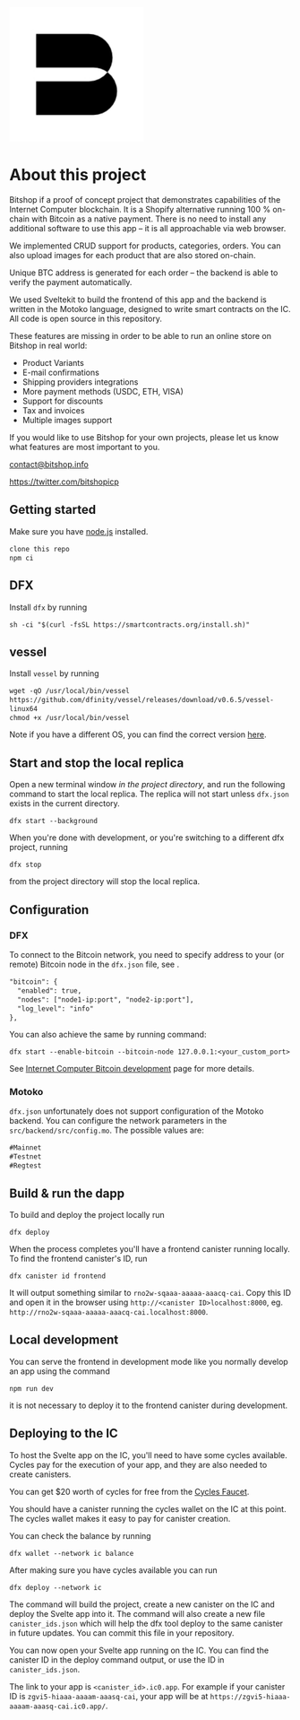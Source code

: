 <p align="left" >
  <img width="240"  src="./src/frontend/static/bitshop_logo_small.jpg">
</p>

# About this project

Bitshop if a proof of concept project that demonstrates capabilities of the Internet Computer blockchain. It is a Shopify alternative running 100 % on-chain with Bitcoin as a native payment. There is no need to install any additional software to use this app – it is all approachable via web browser.

We implemented CRUD support for products, categories, orders. You can also upload images for each product that are also stored on-chain.

Unique BTC address is generated for each order – the backend is able to verify the payment automatically.

We used Sveltekit to build the frontend of this app and the backend is written in the Motoko language, designed to write smart contracts on the IC. All code is open source in this repository.

These features are missing in order to be able to run an online store on Bitshop in real world:

<ul>
  <li>Product Variants</li>
  <li>E-mail confirmations</li>
  <li>Shipping providers integrations</li>
  <li>More payment methods (USDC, ETH, VISA)</li>
  <li>Support for discounts</li>
  <li>Tax and invoices</li>
  <li>Multiple images support</li>
</ul>

If you would like to use Bitshop for your own projects, please let us know what features are most important to you.

<contact@bitshop.info>

<https://twitter.com/bitshopicp>

## Getting started

Make sure you have [node.js](https://nodejs.org/) installed.

```
clone this repo
npm ci
```

## DFX

Install `dfx` by running

```
sh -ci "$(curl -fsSL https://smartcontracts.org/install.sh)"
```

## vessel

Install `vessel` by running

```
wget -qO /usr/local/bin/vessel https://github.com/dfinity/vessel/releases/download/v0.6.5/vessel-linux64
chmod +x /usr/local/bin/vessel
```

Note if you have a different OS, you can find the correct version [here](https://github.com/dfinity/vessel/releases/tag/v0.6.5).

## Start and stop the local replica

Open a new terminal window _in the project directory_, and run the following command to start the local replica. The replica will not start unless `dfx.json` exists in the current directory.

```
dfx start --background
```

When you're done with development, or you're switching to a different dfx project, running

```
dfx stop
```

from the project directory will stop the local replica.

## Configuration

### DFX

To connect to the Bitcoin network, you need to specify address to your (or remote) Bitcoin node in the `dfx.json` file, see .

```
"bitcoin": {
  "enabled": true,
  "nodes": ["node1-ip:port", "node2-ip:port"],
  "log_level": "info"
},
```

You can also achieve the same by running command:

```
dfx start --enable-bitcoin --bitcoin-node 127.0.0.1:<your_custom_port>
```

See [Internet Computer Bitcoin development](https://internetcomputer.org/docs/current/developer-docs/integrations/bitcoin/local-development) page for more details.

### Motoko
`dfx.json` unfortunately does not support configuration of the Motoko backend.
You can configure the network parameters in the `src/backend/src/config.mo`. The possible values are:
````
#Mainnet
#Testnet
#Regtest
````

## Build & run the dapp

To build and deploy the project locally run

```
dfx deploy
```

When the process completes you'll have a frontend canister running locally. To find the frontend canister's ID, run

```
dfx canister id frontend
```

It will output something similar to `rno2w-sqaaa-aaaaa-aaacq-cai`. Copy this ID and open it in the browser using `http://<canister ID>localhost:8000`, eg. `http://rno2w-sqaaa-aaaaa-aaacq-cai.localhost:8000`.

## Local development

You can serve the frontend in development mode like you normally develop an app using the command

```
npm run dev
```

it is not necessary to deploy it to the frontend canister during development.

## Deploying to the IC

To host the Svelte app on the IC, you'll need to have some cycles available. Cycles pay for the execution of your app, and they are also needed to create canisters.

You can get $20 worth of cycles for free from the [Cycles Faucet](faucet.dfinity.org).

You should have a canister running the cycles wallet on the IC at this point. The cycles wallet makes it easy to pay for canister creation.

You can check the balance by running

```
dfx wallet --network ic balance
```

After making sure you have cycles available you can run

```
dfx deploy --network ic
```

The command will build the project, create a new canister on the IC and deploy the Svelte app into it. The command will also create a new file `canister_ids.json` which will help the dfx tool deploy to the same canister in future updates. You can commit this file in your repository.

You can now open your Svelte app running on the IC. You can find the canister ID in the deploy command output, or use the ID in `canister_ids.json`.

The link to your app is `<canister_id>.ic0.app`. For example if your canister ID is `zgvi5-hiaaa-aaaam-aaasq-cai`, your app will be at `https://zgvi5-hiaaa-aaaam-aaasq-cai.ic0.app/`.
